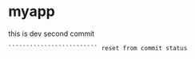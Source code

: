 # myapp
this is dev
second commit
````````````````for reset
````````````````````````` reset from commit status